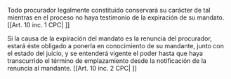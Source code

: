 Todo procurador legalmente constituido conservará su carácter de tal mientras en el proceso no haya testimonio de la expiración de su mandato. [[Art. 10 inc. 1 CPC| ]]

Si la causa de la expiración del mandato es la renuncia del procurador, estará éste obligado a ponerla en conocimiento de su mandante, junto con el estado del juicio, y se entenderá vigente el poder hasta que haya transcurrido el término de emplazamiento desde la notificación de la renuncia al mandante. [[Art. 10 inc. 2 CPC| ]]